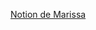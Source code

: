 [Notion de Marissa](https://www.notion.so/thatmare/Proyecto-4-MD-Links-68d9533ea0584757a02d0ccde47293cd#ad8774b03718440293b30965c2f84715)